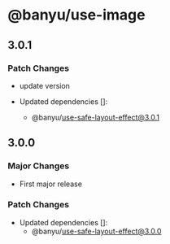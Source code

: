 # @banyu/use-image

## 3.0.1

### Patch Changes

- update version

- Updated dependencies []:
  - @banyu/use-safe-layout-effect@3.0.1

## 3.0.0

### Major Changes

- First major release

### Patch Changes

- Updated dependencies []:
  - @banyu/use-safe-layout-effect@3.0.0
